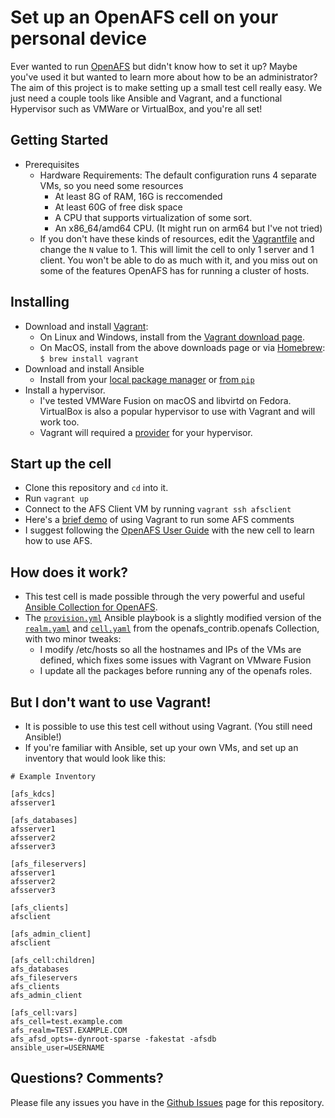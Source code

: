 # Set up an OpenAFS cell on your personal device

Ever wanted to run [OpenAFS](https://www.openafs.org) but didn't know how to set it up?  Maybe you've used it but wanted to learn more about how to be an administrator?  The aim of this project is to make setting up a small test cell really easy.  We just need a couple tools like Ansible and Vagrant, and a functional Hypervisor such as VMWare or VirtualBox, and you're all set!

## Getting Started
* Prerequisites 
  * Hardware Requirements:
    The default configuration runs 4 separate VMs, so you need some resources
    * At least 8G of RAM, 16G is reccomended
    * At least 60G of free disk space
    * A CPU that supports virtualization of some sort.
    * An x86_64/amd64 CPU. (It might run on arm64 but I've not tried)
  * If you don't have these kinds of resources, edit the [Vagrantfile](./Vagrantfile) and change the `N` value to 1.  This will limit the cell to only 1 server and 1 client.  You won't be able to do as much with it, and you miss out on some of the features OpenAFS has for running a cluster of hosts.
## Installing
* Download and install [Vagrant](https://www.vagrantup.com/):
  * On Linux and Windows, install from the [Vagrant download page](https://www.vagrantup.com/downloads).
  * On MacOS, install from the above downloads page or via [Homebrew](https://brew.sh/):
    `$ brew install vagrant`
* Download and install Ansible
  * Install from your [local package manager](https://docs.ansible.com/ansible/latest/installation_guide/intro_installation.html#installing-ansible-on-specific-operating-systems) or [from `pip`](https://docs.ansible.com/ansible/latest/installation_guide/intro_installation.html#installing-and-upgrading-ansible-with-pip)
* Install a hypervisor.
  * I've tested VMWare Fusion on macOS and libvirtd on Fedora.  VirtualBox is also a popular hypervisor to use with Vagrant and will work too.
  * Vagrant will required a [provider](https://www.vagrantup.com/docs/providers/installation) for your hypervisor.
## Start up the cell
* Clone this repository and `cd` into it.
* Run `vagrant up`
* Connect to the AFS Client VM by running `vagrant ssh afsclient`
* Here's a [brief demo](./docs/vos_release.svg) of using Vagrant to run some AFS comments
* I suggest following the [OpenAFS User Guide](https://docs.openafs.org/UserGuide/index.html) with the new cell to learn how to use AFS.
## How does it work?
* This test cell is made possible through the very powerful and useful [Ansible Collection for OpenAFS](https://github.com/openafs-contrib/ansible-openafs).
* The [`provision.yml`](./provision.yml) Ansible playbook is a slightly modified version of the [`realm.yaml`](https://github.com/openafs-contrib/ansible-openafs/blob/master/playbooks/realm.yaml) and [`cell.yaml`](https://github.com/openafs-contrib/ansible-openafs/blob/master/playbooks/cell.yaml) from the openafs_contrib.openafs Collection, with two minor tweaks:
  * I modify /etc/hosts so all the hostnames and IPs of the VMs are defined, which fixes some issues with Vagrant on VMware Fusion
  * I update all the packages before running any of the openafs roles.
## But I don't want to use Vagrant!
* It is possible to use this test cell without using Vagrant.  (You still need Ansible!)
* If you're familiar with Ansible, set up your own VMs, and set up an inventory that would look like this:
```
# Example Inventory

[afs_kdcs]
afsserver1

[afs_databases]
afsserver1
afsserver2
afsserver3

[afs_fileservers]
afsserver1
afsserver2
afsserver3

[afs_clients]
afsclient

[afs_admin_client]
afsclient

[afs_cell:children]
afs_databases
afs_fileservers
afs_clients
afs_admin_client

[afs_cell:vars]
afs_cell=test.example.com
afs_realm=TEST.EXAMPLE.COM
afs_afsd_opts=-dynroot-sparse -fakestat -afsdb
ansible_user=USERNAME
```
## Questions?  Comments?
Please file any issues you have in the [Github Issues](../../issues) page for this repository.
